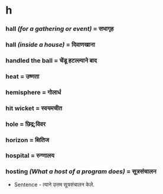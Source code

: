 # h

### hall *(for a gathering or event)* = सभागृह

### hall *(inside a house)* = दिवाणखाना

### handled the ball = चेंडू हटल्ल्याने बाद

### heat = उष्णता

### hemisphere = गोलार्ध

### hit wicket = स्वयमचीत

### hole = छिद्र;विवर

### horizon = क्षितिज

### hospital = रुग्णालय

### hosting *(What a host of a program does)* = सूत्रसंचालन

- Sentence - त्याने उत्तम सूत्रसंचालन केले.


